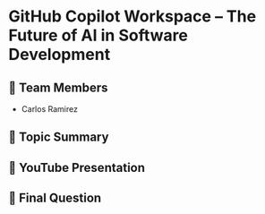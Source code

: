 # GitHub Copilot Workspace – The Future of AI in Software Development

## 👥 Team Members

- Carlos Ramirez 




## 📘 Topic Summary



## 🎥 YouTube Presentation



## 💭 Final Question
